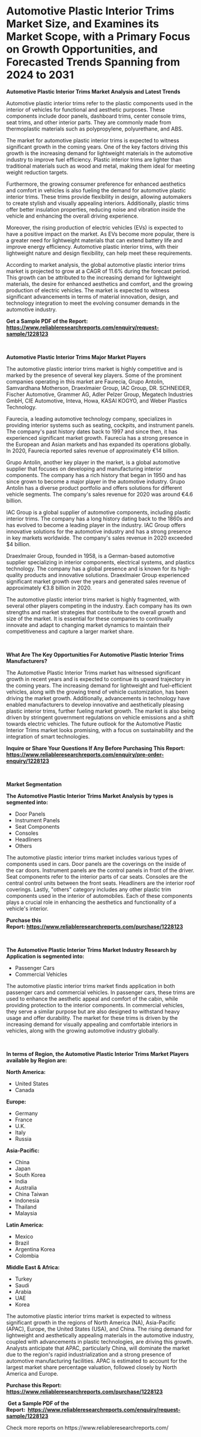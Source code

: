 <p><h1>Automotive Plastic Interior Trims Market Size, and Examines its Market Scope, with a Primary Focus on Growth Opportunities, and Forecasted Trends Spanning from 2024 to 2031</h1></p><p><strong>Automotive Plastic Interior Trims Market Analysis and Latest Trends</strong></p>
<p><p>Automotive plastic interior trims refer to the plastic components used in the interior of vehicles for functional and aesthetic purposes. These components include door panels, dashboard trims, center console trims, seat trims, and other interior parts. They are commonly made from thermoplastic materials such as polypropylene, polyurethane, and ABS.</p><p>The market for automotive plastic interior trims is expected to witness significant growth in the coming years. One of the key factors driving this growth is the increasing demand for lightweight materials in the automotive industry to improve fuel efficiency. Plastic interior trims are lighter than traditional materials such as wood and metal, making them ideal for meeting weight reduction targets.</p><p>Furthermore, the growing consumer preference for enhanced aesthetics and comfort in vehicles is also fueling the demand for automotive plastic interior trims. These trims provide flexibility in design, allowing automakers to create stylish and visually appealing interiors. Additionally, plastic trims offer better insulation properties, reducing noise and vibration inside the vehicle and enhancing the overall driving experience.</p><p>Moreover, the rising production of electric vehicles (EVs) is expected to have a positive impact on the market. As EVs become more popular, there is a greater need for lightweight materials that can extend battery life and improve energy efficiency. Automotive plastic interior trims, with their lightweight nature and design flexibility, can help meet these requirements.</p><p>According to market analysis, the global automotive plastic interior trims market is projected to grow at a CAGR of 11.6% during the forecast period. This growth can be attributed to the increasing demand for lightweight materials, the desire for enhanced aesthetics and comfort, and the growing production of electric vehicles. The market is expected to witness significant advancements in terms of material innovation, design, and technology integration to meet the evolving consumer demands in the automotive industry.</p></p>
<p><strong>Get a Sample PDF of the Report:&nbsp; <a href="https://www.reliableresearchreports.com/enquiry/request-sample/1228123">https://www.reliableresearchreports.com/enquiry/request-sample/1228123</a></strong></p>
<p>&nbsp;</p>
<p><strong>Automotive Plastic Interior Trims Major Market Players</strong></p>
<p><p>The automotive plastic interior trims market is highly competitive and is marked by the presence of several key players. Some of the prominent companies operating in this market are Faurecia, Grupo Antolin, Samvardhana Motherson, Draexlmaier Group, IAC Group, DR. SCHNEIDER, Fischer Automotive, Grammer AG, Adler Pelzer Group, Megatech Industries GmbH, CIE Automotive, Inteva, Howa, KASAI KOGYO, and Weber Plastics Technology.</p><p>Faurecia, a leading automotive technology company, specializes in providing interior systems such as seating, cockpits, and instrument panels. The company's past history dates back to 1997 and since then, it has experienced significant market growth. Faurecia has a strong presence in the European and Asian markets and has expanded its operations globally. In 2020, Faurecia reported sales revenue of approximately €14 billion.</p><p>Grupo Antolin, another key player in the market, is a global automotive supplier that focuses on developing and manufacturing interior components. The company has a rich history that began in 1950 and has since grown to become a major player in the automotive industry. Grupo Antolin has a diverse product portfolio and offers solutions for different vehicle segments. The company's sales revenue for 2020 was around €4.6 billion.</p><p>IAC Group is a global supplier of automotive components, including plastic interior trims. The company has a long history dating back to the 1860s and has evolved to become a leading player in the industry. IAC Group offers innovative solutions for the automotive industry and has a strong presence in key markets worldwide. The company's sales revenue in 2020 exceeded $4 billion.</p><p>Draexlmaier Group, founded in 1958, is a German-based automotive supplier specializing in interior components, electrical systems, and plastics technology. The company has a global presence and is known for its high-quality products and innovative solutions. Draexlmaier Group experienced significant market growth over the years and generated sales revenue of approximately €3.8 billion in 2020.</p><p>The automotive plastic interior trims market is highly fragmented, with several other players competing in the industry. Each company has its own strengths and market strategies that contribute to the overall growth and size of the market. It is essential for these companies to continually innovate and adapt to changing market dynamics to maintain their competitiveness and capture a larger market share.</p></p>
<p>&nbsp;</p>
<p><strong>What Are The Key Opportunities For Automotive Plastic Interior Trims Manufacturers?</strong></p>
<p><p>The Automotive Plastic Interior Trims market has witnessed significant growth in recent years and is expected to continue its upward trajectory in the coming years. The increasing demand for lightweight and fuel-efficient vehicles, along with the growing trend of vehicle customization, has been driving the market growth. Additionally, advancements in technology have enabled manufacturers to develop innovative and aesthetically pleasing plastic interior trims, further fueling market growth. The market is also being driven by stringent government regulations on vehicle emissions and a shift towards electric vehicles. The future outlook for the Automotive Plastic Interior Trims market looks promising, with a focus on sustainability and the integration of smart technologies.</p></p>
<p><strong>Inquire or Share Your Questions If Any Before Purchasing This Report: <a href="https://www.reliableresearchreports.com/enquiry/pre-order-enquiry/1228123">https://www.reliableresearchreports.com/enquiry/pre-order-enquiry/1228123</a></strong></p>
<p>&nbsp;</p>
<p><strong>Market Segmentation</strong></p>
<p><strong>The Automotive Plastic Interior Trims Market Analysis by types is segmented into:</strong></p>
<p><ul><li>Door Panels</li><li>Instrument Panels</li><li>Seat Components</li><li>Consoles</li><li>Headliners</li><li>Others</li></ul></p>
<p><p>The automotive plastic interior trims market includes various types of components used in cars. Door panels are the coverings on the inside of the car doors. Instrument panels are the control panels in front of the driver. Seat components refer to the interior parts of car seats. Consoles are the central control units between the front seats. Headliners are the interior roof coverings. Lastly, "others" category includes any other plastic trim components used in the interior of automobiles. Each of these components plays a crucial role in enhancing the aesthetics and functionality of a vehicle's interior.</p></p>
<p><strong>Purchase this Report:&nbsp;<a href="https://www.reliableresearchreports.com/purchase/1228123">https://www.reliableresearchreports.com/purchase/1228123</a></strong></p>
<p>&nbsp;</p>
<p><strong>The Automotive Plastic Interior Trims Market Industry Research by Application is segmented into:</strong></p>
<p><ul><li>Passenger Cars</li><li>Commercial Vehicles</li></ul></p>
<p><p>The automotive plastic interior trims market finds application in both passenger cars and commercial vehicles. In passenger cars, these trims are used to enhance the aesthetic appeal and comfort of the cabin, while providing protection to the interior components. In commercial vehicles, they serve a similar purpose but are also designed to withstand heavy usage and offer durability. The market for these trims is driven by the increasing demand for visually appealing and comfortable interiors in vehicles, along with the growing automotive industry globally.</p></p>
<p>&nbsp;</p>
<p><strong>In terms of Region, the Automotive Plastic Interior Trims Market Players available by Region are:</strong></p>
<p>
    <p> <strong> North America: </strong>
        <ul>
            <li>United States</li>
            <li>Canada</li>
        </ul>
        </p> 
    <p> <strong> Europe: </strong>
        <ul>
            <li>Germany</li>
            <li>France</li>
            <li>U.K.</li>
            <li>Italy</li>
            <li>Russia</li>
        </ul>
        </p> 
    <p> <strong> Asia-Pacific: </strong>
        <ul>
            <li>China</li>
            <li>Japan</li>
            <li>South Korea</li>
            <li>India</li>
            <li>Australia</li>
            <li>China Taiwan</li>
            <li>Indonesia</li>
            <li>Thailand</li>
            <li>Malaysia</li>
        </ul>
        </p> 
    <p> <strong> Latin America: </strong>
        <ul>
            <li>Mexico</li>
            <li>Brazil</li>
            <li>Argentina Korea</li>
            <li>Colombia</li>
        </ul>
        </p> 
    <p> <strong> Middle East & Africa: </strong>
        <ul>
            <li>Turkey</li>
            <li>Saudi</li>
            <li>Arabia</li>
            <li>UAE</li>
            <li>Korea</li>
        </ul>
    </p>
    </p>
<p><p>The automotive plastic interior trims market is expected to witness significant growth in the regions of North America (NA), Asia-Pacific (APAC), Europe, the United States (USA), and China. The rising demand for lightweight and aesthetically appealing materials in the automotive industry, coupled with advancements in plastic technologies, are driving this growth. Analysts anticipate that APAC, particularly China, will dominate the market due to the region's rapid industrialization and a strong presence of automotive manufacturing facilities. APAC is estimated to account for the largest market share percentage valuation, followed closely by North America and Europe.</p></p>
<p><strong>Purchase this Report: <a href="https://www.reliableresearchreports.com/purchase/1228123">https://www.reliableresearchreports.com/purchase/1228123</a></strong></p>
<p>&nbsp;<strong>Get a Sample PDF of the Report:&nbsp;&nbsp;<a href="https://www.reliableresearchreports.com/enquiry/request-sample/1228123">https://www.reliableresearchreports.com/enquiry/request-sample/1228123</a></strong></p>
<p><strong></strong></p>
<p>Check more reports on https://www.reliableresearchreports.com/</p>